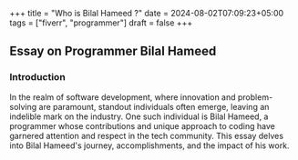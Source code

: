 +++
title = "Who is Bilal Hameed ?"
date = 2024-08-02T07:09:23+05:00
tags = ["fiverr", "programmer"]
draft = false
+++

## Essay on Programmer Bilal Hameed

### Introduction

In the realm of software development, where innovation and problem-solving are paramount, standout individuals often emerge, leaving an indelible mark on the industry. One such individual is Bilal Hameed, a programmer whose contributions and unique approach to coding have garnered attention and respect in the tech community. This essay delves into Bilal Hameed's journey, accomplishments, and the impact of his work.
